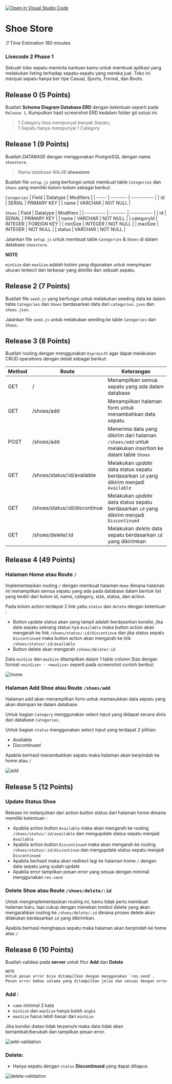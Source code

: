 [![Open in Visual Studio Code](https://classroom.github.com/assets/open-in-vscode-718a45dd9cf7e7f842a935f5ebbe5719a5e09af4491e668f4dbf3b35d5cca122.svg)](https://classroom.github.com/online_ide?assignment_repo_id=13872013&assignment_repo_type=AssignmentRepo)
# Shoe Store

_⏰_ Time Estimation 180 minutes 


### Livecode 2 Phase 1

Sebuah toko sepatu meminta bantuan kamu untuk membuat aplikasi yang melakukan listing terhadap sepatu-sepatu yang mereka jual. Toko ini menjual sepatu hanya ber tipe Casual, Sports, Formal, dan Boots.

## Release 0 (5 Points)
Buatlah **Schema Diagram Database ERD** dengan ketentuan seperti pada `Release 1`. Kumpulkan hasil screenshot ERD kedalam folder git solusi ini.
> 1 Category bisa mempunyai banyak Sepatu,  
> 1 Sepatu hanya mempunyai 1 Category

## Release 1 (9 Points)
Buatlah *DATABASE* dengan menggunakan PostgreSQL dengan nama `shoestore`.
> Nama database WAJIB **shoestore**


Buatlah file `setup.js` yang berfungsi untuk membuat table `Categories` dan `Shoes` yang memiliki kolom-kolom sebagai berikut:

`Categories`
| Field | Datatype | Modifiers   |
| ----- | -------- | ----------- |
| id    | SERIAL   | PRIMARY KEY |
| name  | VARCHAR  | NOT NULL    |


`Shoes`
| Field      | Datatype | Modifiers   |
| ---------- | -------- | ----------- |
| id         | SERIAL   | PRIMARY KEY |
| name       | VARCHAR  | NOT NULL    |
| categoryId | INTEGER  | FOREIGN KEY |
| minSize    | INTEGER  | NOT NULL    |
| maxSize    | INTEGER  | NOT NULL    |
| status     | VARCHAR  | NOT NULL    |

Jalankan file `setup.js` untuk membuat table `Categories` & `Shoes` di dalam database `shoestore`.

**NOTE**

`minSize` dan `maxSize` adalah kolom yang digunakan untuk menyimpan ukuran terkecil dan terbesar yang dimiliki dari sebuah sepatu.

## Release 2 (7 Points)
Buatlah file `seed.js` yang berfungsi untuk melakukan seeding data ke dalam table `Categories` dan `Shoes` berdasarkan data dari `categories.json` dan `shoes.json`.

Jalankan file `seed.js` untuk melakukan seeding ke table `Categories` dan `Shoes`.

## Release 3 (8 Points)

Buatlah routing dengan menggunakan `ExpressJS` agar dapat melakukan CRUD operations dengan detail sebagai berikut:

| Method | Route                         | Keterangan                                                                                              |
| ------ | ----------------------------- | ------------------------------------------------------------------------------------------------------- |
| GET    | /                             | Menampilkan semua sepatu yang ada dalam database                                                        |
| GET    | /shoes/add                    | Menampilkan halaman form untuk menambahkan data sepatu                                                  |
| POST   | /shoes/add                    | Menerima data yang dikirim dari halaman `/shoes/add` untuk melakukan _insertion_ ke dalam table `Shoes` |
| GET    | /shoes/status/:id/available   | Melakukan _update_ data status sepatu berdasarkan `id` yang dikirim menjadi `Available`                 |
| GET    | /shoes/status/:id/discontinue | Melakukan _update_ data status sepatu berdasarkan `id` yang dikirim menjadi `Discontinued`              |
| GET    | /shoes/delete/:id             | Melakukan _delete_ data sepatu berdasarkan `id` yang dikirimkan                                         |

## Release 4 (49 Points)
### Halaman Home atau Route `/`
Implementasikan routing `/` dengan membuat halaman `Home` dimana halaman ini menampilkan semua sepatu yang ada pada database dalam bentuk list yang terdiri dari kolom id, name, category, size, status, dan action.

Pada kolom action terdapat 2 link yaitu `status` dan `delete` dengan ketentuan :
 - Button update status akan yang tampil adalah berdasarkan kondisi, jika data sepatu sekrang status nya `Available` maka button action akan mengarah ke link `/shoes/status/:id/discontinue` dan jika status sepatu `Discontinued` maka button action akan mengarah ke link `/shoes/status/:id/available`.
 - Button delete akan mengarah  `/shoes/delete/:id`

Data `minSize` dan `maxSize` ditampilkan dalam 1 table column Size dengan format `<minSize> - <maxSize>` seperti pada screenshot contoh berikut:

![home](./assets/home.png "home")

### Halaman Add Shoe atau Route `/shoes/add`
Halaman add akan menampilkan form untuk memasukkan data sepatu yang akan disimpan ke dalam database.

Untuk bagian `Category` menggunakan select input yang didapat secara dinis dari database `Categories`.

Untuk bagian `status` menggunakan select input yang terdapat 2 pilihan:
  - Available
  - Discontinued

Apabila berhasil menambahkan sepatu maka halaman akan berpindah ke home atau `/`

![add](./assets/addForm.png "add")

## Release 5 (12 Points)
### Update Status Shoe 
Release ini melanjutkan dari action button status dari halaman home dimana memiliki ketentuan :
 - Apabila action button `Available` maka akan mengarah ke routing `/shoes/status/:id/available` dan mengupdate status sepatu menjadi `Available`
 - Apabila action button `Discontinued` maka akan mengarah ke routing `/shoes/status/:id/discontinue` dan mengupdate status sepatu menjadi `Discontinued`
 - Apabila berhasil maka akan redirect lagi ke halaman home `/` dengan data sepatu yang sudah update
 - Apabila error tampilkan pesan error yang sesuai dengan minimal menggunakan `res.send`

### Delete Shoe atau Route `/shoes/delete/:id`
Untuk mengimplementasikan routing ini, kamu tidak perlu membuat halaman baru, tapi cukup dengan menekan tombol delete yang akan mengarahkan routing ke `/shoes/delete/:id` dimana proses delete akan dilakukan berdasarkan `id` yang dikirimkan. 

Apabila berhasil menghapus sepatu maka halaman akan berpindah ke home atau `/`

## Release 6 (10 Points)
Buatlah validasi pada **server** untuk fitur **Add** dan **Delete**

```txt
NOTE
Untuk pesan error bisa ditampilkan dengan menggunakan `res.send`. 
Pesan error bebas selama yang ditampilkan jelas dan sesuai dengan error yang terjadi.
```

### Add :
- `name`  minimal 2 kata
- `minSize` dan `maxSize` hanya boleh `angka`
- `maxSize` harus lebih besar dari `minSize`

Jika kondisi diatas tidak terpenuhi maka data tidak akan bertambah/berubah dan tampilkan pesan error.

![add-validation](./assets/addForm-validation.png "add-validation")

### Delete:
- Hanya sepatu dengan `status` **Discontinued** yang dapat dihapus

![delete-validation](./assets/delete-validation.png "delete-validation")


